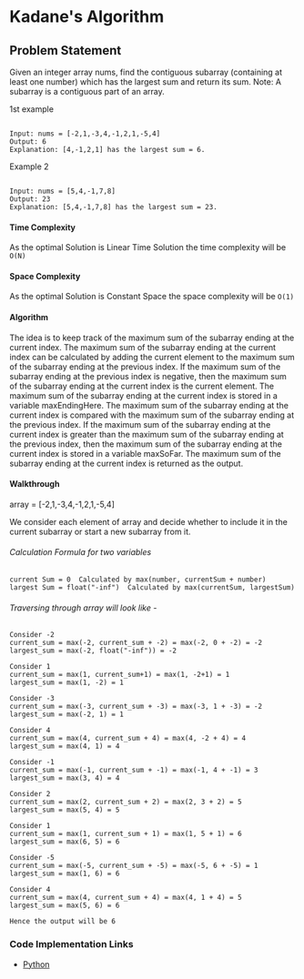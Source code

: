 # Kadane's Algorithm

## Problem Statement
Given an integer array nums, find the contiguous subarray (containing at least one number) which has the largest sum and return its sum.
Note: A subarray is a contiguous part of an array.


1st example

```text

Input: nums = [-2,1,-3,4,-1,2,1,-5,4]
Output: 6
Explanation: [4,-1,2,1] has the largest sum = 6.
```

Example 2
```text

Input: nums = [5,4,-1,7,8]
Output: 23
Explanation: [5,4,-1,7,8] has the largest sum = 23.
```


#### Time Complexity 
As the optimal Solution is Linear Time Solution the time complexity will be ```O(N)```

#### Space Complexity
As the optimal Solution is Constant Space the space complexity will be ```O(1)```


#### Algorithm
The idea is to keep track of the maximum sum of the subarray ending at the current index. 
The maximum sum of the subarray ending at the current index can be calculated by adding the current element to the maximum sum of the subarray ending at the previous index. 
If the maximum sum of the subarray ending at the previous index is negative, then the maximum sum of the subarray ending at the current index is the current element. 
The maximum sum of the subarray ending at the current index is stored in a variable maxEndingHere.
The maximum sum of the subarray ending at the current index is compared with the maximum sum of the subarray ending at the previous index. 
If the maximum sum of the subarray ending at the current index is greater than the maximum sum of the subarray ending at the previous index, then the maximum sum of the subarray ending at the current index is stored in a variable maxSoFar.
The maximum sum of the subarray ending at the current index is returned as the output.


#### Walkthrough
array = [-2,1,-3,4,-1,2,1,-5,4]

We consider each element of array and decide whether to include it in the current subarray or start a new subarray from it.

###### Calculation Formula for two variables 
```
current Sum = 0  Calculated by max(number, currentSum + number)
largest Sum = float("-inf")  Calculated by max(currentSum, largestSum)
```


###### Traversing through array will look like - 
```
Consider -2
current_sum = max(-2, current_sum + -2) = max(-2, 0 + -2) = -2
largest_sum = max(-2, float("-inf")) = -2
```
```
Consider 1
current_sum = max(1, current_sum+1) = max(1, -2+1) = 1
largest_sum = max(1, -2) = 1
```
```
Consider -3
current_sum = max(-3, current_sum + -3) = max(-3, 1 + -3) = -2
largest_sum = max(-2, 1) = 1
```
```
Consider 4
current_sum = max(4, current_sum + 4) = max(4, -2 + 4) = 4
largest_sum = max(4, 1) = 4
```
```
Consider -1
current_sum = max(-1, current_sum + -1) = max(-1, 4 + -1) = 3
largest_sum = max(3, 4) = 4
```
```
Consider 2
current_sum = max(2, current_sum + 2) = max(2, 3 + 2) = 5
largest_sum = max(5, 4) = 5
```
```
Consider 1
current_sum = max(1, current_sum + 1) = max(1, 5 + 1) = 6
largest_sum = max(6, 5) = 6
```
```
Consider -5
current_sum = max(-5, current_sum + -5) = max(-5, 6 + -5) = 1
largest_sum = max(1, 6) = 6
```
```
Consider 4
current_sum = max(4, current_sum + 4) = max(4, 1 + 4) = 5
largest_sum = max(5, 6) = 6
```

```Hence the output will be 6```



### Code Implementation Links
- [Python](https://github.com/TheAlgorithms/Python/blob/252df0a149502143a14e7283424d40b785dd451c/maths/kadanes.py)